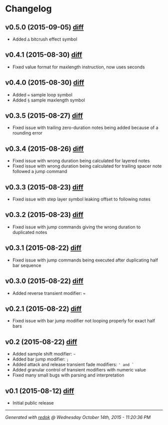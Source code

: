 # Changelog

## v0.5.0 (2015-09-05) [diff](https://github.com/adamrenklint/qwak/compare/v0.4.1...v0.5.0)

- Added ```∆``` bitcrush effect symbol

## v0.4.1 (2015-08-30) [diff](https://github.com/adamrenklint/qwak/compare/v0.4.0...v0.4.1)

- Fixed value format for maxlength instruction, now uses seconds

## v0.4.0 (2015-08-30) [diff](https://github.com/adamrenklint/qwak/compare/v0.3.5...v0.4.0)

- Added ```∞``` sample loop symbol
- Added ```§``` sample maxlength symbol

## v0.3.5 (2015-08-27) [diff](https://github.com/adamrenklint/qwak/compare/v0.3.4...v0.3.5)

- Fixed issue with trailing zero-duration notes being added because of a rounding error

## v0.3.4 (2015-08-26) [diff](https://github.com/adamrenklint/qwak/compare/v0.3.3...v0.3.4)

- Fixed issue with wrong duration being calculated for layered notes
- Fixed issue with wrong duration being calculated for trailing spacer note followed a jump command

## v0.3.3 (2015-08-23) [diff](https://github.com/adamrenklint/qwak/compare/v0.3.2...v0.3.3)

- Fixed issue with step layer symbol leaking offset to following notes

## v0.3.2 (2015-08-23) [diff](https://github.com/adamrenklint/qwak/compare/v0.3.1...v0.3.2)

- Fixed issue with jump commands giving the wrong duration to duplicated notes

## v0.3.1 (2015-08-22) [diff](https://github.com/adamrenklint/qwak/compare/v0.3.0...v0.3.1)

- Fixed issue with jump commands being executed after duplicating half bar sequence

## v0.3.0 (2015-08-22) [diff](https://github.com/adamrenklint/qwak/compare/v0.2.1...v0.3.0)

- Added reverse transient modifier: ```≈```

## v0.2.1 (2015-08-22) [diff](https://github.com/adamrenklint/qwak/compare/v0.2.0...v0.2.1)

- Fixed issue with bar jump modifier not looping properly for exact half bars

## v0.2 (2015-08-22) [diff](https://github.com/adamrenklint/qwak/compare/v0.1.0...v0.2.0)

- Added sample shift modifier: ```~```
- Added bar jump modifier: ```;```
- Added attack and release transient fade modifiers: ```' and ` ```
- Added granular control of transient modifiers with numeric value
- Fixed many small bugs with parsing and interpretation

## v0.1 (2015-08-12) [diff](https://github.com/adamrenklint/qwak/compare/248783be0f026881d43f6af25128f1512047b8a3...v0.1.0)

- Initial public release

---
*Generated with [redok](https://github.com/adamrenklint/redok) @ Wednesday October 14th, 2015 - 11:20:36 PM*